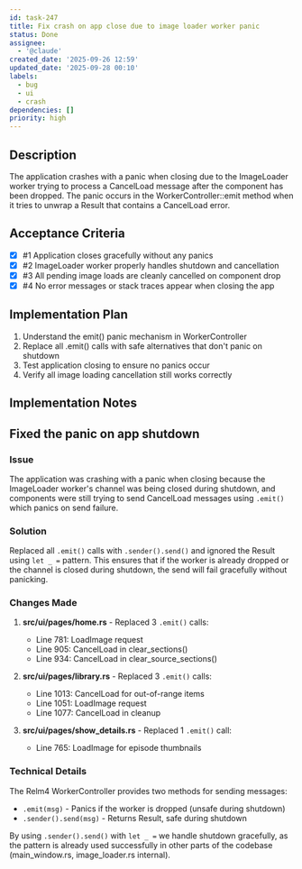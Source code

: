 ```yaml
---
id: task-247
title: Fix crash on app close due to image loader worker panic
status: Done
assignee:
  - '@claude'
created_date: '2025-09-26 12:59'
updated_date: '2025-09-28 00:10'
labels:
  - bug
  - ui
  - crash
dependencies: []
priority: high
---
```


## Description

<!-- SECTION:DESCRIPTION:BEGIN -->
The application crashes with a panic when closing due to the ImageLoader worker trying to process a CancelLoad message after the component has been dropped. The panic occurs in the WorkerController::emit method when it tries to unwrap a Result that contains a CancelLoad error.
<!-- SECTION:DESCRIPTION:END -->

## Acceptance Criteria
<!-- AC:BEGIN -->
- [x] #1 Application closes gracefully without any panics
- [x] #2 ImageLoader worker properly handles shutdown and cancellation
- [x] #3 All pending image loads are cleanly cancelled on component drop
- [x] #4 No error messages or stack traces appear when closing the app
<!-- AC:END -->

## Implementation Plan

<!-- SECTION:PLAN:BEGIN -->
1. Understand the emit() panic mechanism in WorkerController
2. Replace all .emit() calls with safe alternatives that don't panic on shutdown
3. Test application closing to ensure no panics occur
4. Verify all image loading cancellation still works correctly
<!-- SECTION:PLAN:END -->

## Implementation Notes

<!-- SECTION:NOTES:BEGIN -->
## Fixed the panic on app shutdown

### Issue
The application was crashing with a panic when closing because the ImageLoader worker's channel was being closed during shutdown, and components were still trying to send CancelLoad messages using `.emit()` which panics on send failure.

### Solution  
Replaced all `.emit()` calls with `.sender().send()` and ignored the Result using `let _ =` pattern. This ensures that if the worker is already dropped or the channel is closed during shutdown, the send will fail gracefully without panicking.

### Changes Made
1. **src/ui/pages/home.rs** - Replaced 3 `.emit()` calls:
   - Line 781: LoadImage request
   - Line 905: CancelLoad in clear_sections()
   - Line 934: CancelLoad in clear_source_sections()

2. **src/ui/pages/library.rs** - Replaced 3 `.emit()` calls:
   - Line 1013: CancelLoad for out-of-range items
   - Line 1051: LoadImage request
   - Line 1077: CancelLoad in cleanup

3. **src/ui/pages/show_details.rs** - Replaced 1 `.emit()` call:
   - Line 765: LoadImage for episode thumbnails

### Technical Details
The Relm4 WorkerController provides two methods for sending messages:
- `.emit(msg)` - Panics if the worker is dropped (unsafe during shutdown)
- `.sender().send(msg)` - Returns Result, safe during shutdown

By using `.sender().send()` with `let _ =` we handle shutdown gracefully, as the pattern is already used successfully in other parts of the codebase (main_window.rs, image_loader.rs internal).
<!-- SECTION:NOTES:END -->

